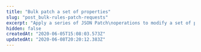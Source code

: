 ```yaml
---
title: "Bulk patch a set of properties"
slug: "post_bulk-rules-patch-requests"
excerpt: "Apply a series of JSON Patch\noperations to modify a set of property versions. Form this set\nof `patches` based on the\n[JSONPath](http://goessner.net/articles/JsonPath/) locations\nfrom a [bulk search](https://papi-akamai.readme.io/reference/bulkrules-search-requests#post_bulk-rules-search-requests) response. Specify a set\nof new property versions based on the results of a\n[bulk versioning](https://papi-akamai.readme.io/reference/bulkproperty-version-creations#post_bulk-property-version-creations) operation. The\nrequest is a [BulkPatch](#bulkpatch) POST object. This\noperation launches an asynchronous process to update rule\ntrees. To check its progress, run the [List bulk-updated\nproperties](https://papi-akamai.readme.io/reference/bulkrules-patch-requestsbulkpatchid#get_bulk-rules-patch-requests-bulkpatchid) operation, whose link is available\nin the `Location` header or `bulkPatchLink` member of this\noperation's response. See\n[Bulk Search and Update](doc:learn-about-bulk)\nfor overall guidance on this feature."
hidden: false
createdAt: "2020-06-05T15:08:03.573Z"
updatedAt: "2020-06-08T20:20:12.383Z"
---
```

